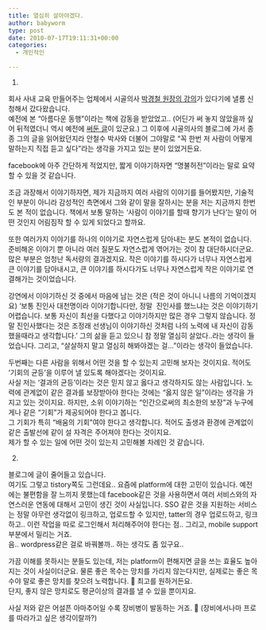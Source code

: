 ```yaml
---
title: 열심히 살아야겠다.
author: babyworm
type: post
date: 2010-07-17T19:11:31+00:00
categories:
  - 개인적인

---
```

1.  
회사 사내 교육 만들어주는 업체에서 시골의사 <a href="http://www.hunet.co.kr/Goldclass/Special/View2.aspx?noteNum=114" target="_blank">박경철 원장의 강의</a>가 있다기에 낼롬 신청해서 갔다왔습니다.  
예전에 본 &#8220;아름다운 동행&#8221;이라는 책에 감동을 받았었고.. (어딘가 써 놓지 않았을까 싶어 뒤적였더니 역시 예전에 <a href="http://babyworm.net/tatter/315?category=7" target="_blank">써둔 글</a>이 있군요.) 그 이후에 시골의사의 블로그에 가서 종종 그의 글을 읽어왔던지라 안철수 박사와 더불어 그야말로 &#8220;꼭 한번 저 사람이 어떻게 말하는지 직접 듣고 싶다&#8221;라는 생각을 가지고 있는 분이 있었거든요.

facebook에 아주 간단하게 적었지만, 짧게 이야기하자면 &#8220;명불허전&#8221;이라는 말로 요약할 수 있을 것 같습니다. 

조금 과장해서 이야기하자면, 제가 지금까지 여러 사람의 이야기를 들어봤지만, 기술적인 부분이 아니라 감성적인 측면에서 그와 같이 말을 잘하시는 분을 저는 지금까지 한번도 본 적이 없습니다. 책에서 보통 말하는 &#8216;사람이 이야기를 할때 향기가 난다&#8217;는 말이 어떤 것인지 어림짐작 할 수 있게 되었다고 할까요.

또한 여러가지 이야기를 하나의 이야기로 자연스럽게 담아내는 분도 본적이 없습니다. 준비해온 이야기 뿐 아니라 여러 질문도 자연스럽게 엮어가는 것이 참 대단하시더군요. 많은 부분은 엄청난 독서량의 결과겠지요. 작은 이야기를 하시다가 너무나 자연스럽게 큰 이야기를 담아내시고, 큰 이야기를 하시다가도 너무나 자연스럽게 작은 이야기로 연결해가는 것이었습니다. 

강연에서 이야기하신 것 중에서 마음에 남는 것은 (적은 것이 아니니 나름의 기억이겠지요) &#8216;보통 진인사 대천명이라 이야기합니다만, 정말&nbsp; 진인사를 했느냐는 것은 이야기하기 어렵습니다. 보통 자신이 최선을 다했다고 이야기하지만 많은 경우 그렇지 않습니다. 정말 진인사했다는 것은 조정래 선생님이 이야기하신 것처럼 나의 노력에 내 자신이 감동했을때라고 생각합니다.&#8217; 그의 삶을 듣고 있으니 참 정말 열심히 살았다..라는 생각이 들었습니다. 그리고, &#8220;살살하지 말고 열심히 해봐야겠는 걸&#8230;&#8221;이라는 생각이 들었습니다. 

두번째는 다른 사람을 위해서 어떤 것을 할 수 있는지 고민해 보자는 것이지요. 적어도 &#8216;기회의 균등&#8217;을 이루어 낼 있도록 해야겠다는 것이지요.  
사실 저는 &#8216;결과의 균등&#8217;이라는 것은 믿지 않고 옳다고 생각하지도 않는 사람입니다. 노력에 관계없이 같은 결과를 보장받아야 한다는 것에는 &#8220;옳지 않은 일&#8221;이라는 생각을 가지고 있는 것이지요. 하지만, 소위 이야기하는 &#8220;인간으로써의 최소한의 보장&#8221;과 누구에게나 같은 &#8220;기회&#8221;가 제공되어야 한다고 봅니다.  
그 기회가 특히 &#8220;배움의 기회&#8221;여야 한다고 생각합니다. 적어도 출생과 환경에 관계없이 같은 출발선에 같이 설 자격은 주어져야 한다는 것이지요.  
제가 할 수 있는 일에 어떤 것이 있는지 고민해볼 차례인 것 같습니다. 

2.  
블로그에 글이 줄어들고 있습니다.  
여기도 그렇고 tistory쪽도 그런데요.. 요즘에 platform에 대한 고민이 있습니다. 예전에는 불편함을 잘 느끼지 못했는데 facebook같은 것을 사용하면서 여러 서비스와의 자연스러운 연동에 대해서 고민이 생긴 것이 사실입니다. SSO 같은 것을 지원하는 서비스는 정말 아무런 생각없이 링크하고, 업로드할 수 있지만, tatter의 경우 업로드하고, 링크하고.. 이런 작업을 따로 로그인해서 처리해주어야 한다는 점.. 그리고, mobile support 부분에서 밀리는 거죠.  
음.. wordpress같은 걸로 바꿔볼까.. 하는 생각도 좀 있구요.. 

가끔 이해를 못하시는 분들도 있는데, 저는 platform이 편해지면 글을 쓰는 효율도 높아지는 것이 사실이더군요. 물론 좋은 목수는 망치를 가리지 않는다지만, 실제로는 좋은 목수야 말로 좋은 망치를 찾으려 노력합니다. 🙂 최고를 원하거든요.  
단지, 좋지 않은 망치로도 평균이상의 결과를 낼 수 있을 뿐이지요. 

사실 저와 같은 어설픈 아마추어일 수록 장비병이 발동하는 거죠. 🙂 (장비에서나마 프로를 따라가고 싶은 생각이랄까?)